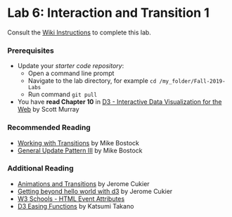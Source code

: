 # Lab 6: Interaction and Transition 1
Consult the [Wiki Instructions](https://github.gatech.edu/CS-7450/Fall-2019-Labs/wiki/Lab-6:-Interaction-and-Transition-1) to complete this lab.

### Prerequisites

* Update your *starter code repository*:
	* Open a command line prompt
	* Navigate to the lab directory, for example `cd /my_folder/Fall-2019-Labs`
	* Run command `git pull`
* You have **read Chapter 10** in [D3 - Interactive Data Visualization for the Web](http://alignedleft.com/work/d3-book-2e) by Scott Murray

### Recommended Reading

* [Working with Transitions](https://bost.ocks.org/mike/transition/) by Mike Bostock
* [General Update Pattern III](https://bl.ocks.org/mbostock/3808234) by Mike Bostock

### Additional Reading

* [Animations and Transitions](http://www.jeromecukier.net/2012/07/16/animations-and-transitions/) by Jerome Cukier
* [Getting beyond hello world with d3](http://www.jeromecukier.net/2013/11/20/getting-beyond-hello-world-with-d3/) by Jerome Cukier
* [W3 Schools - HTML Event Attributes](https://www.w3schools.com/tags/ref_eventattributes.asp)
* [D3 Easing Functions](http://bl.ocks.org/hunzy/9929724) by Katsumi Takano
